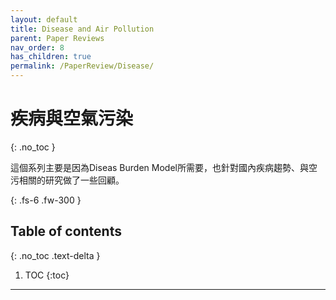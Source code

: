 ```yaml
---
layout: default
title: Disease and Air Pollution
parent: Paper Reviews
nav_order: 8
has_children: true
permalink: /PaperReview/Disease/
---
```


# 疾病與空氣污染
{: .no_toc }

這個系列主要是因為Diseas Burden Model所需要，也針對國內疾病趨勢、與空污相關的研究做了一些回顧。

{: .fs-6 .fw-300 }

## Table of contents
{: .no_toc .text-delta }

1. TOC
{:toc}

---



